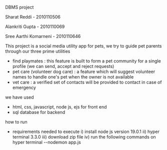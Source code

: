 DBMS project


Sharat Reddi - 2010110506

Alankriti Gupta - 2010110069

Sree Aarthi Komarneni - 2010110646


This project is a social media utility app for pets, we try to guide pet parents through our three prime utilities
- find playmates : this feature is built to form a pet community for a single profile (we can send, accept and reject requests)
- pet care (volunteer dog care) : a feature which will suggest volunteer names to handle one's pet when the owner is not available 
- vet care : a verified set of contacts will be provided to contact in case of emergency

we have used
- html, css, javascript, node js, ejs for front end
- sql database for backend


how to run
- requirements needed to execute 
 i) install node js version 19.0.1
 ii) hyper terminal 3.3.0
 iii) download zip file
 iv) run the following commands on hyper terminal
  --nodemon app.js
